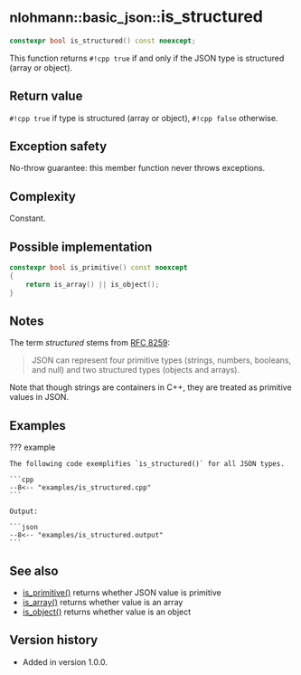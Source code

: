 # <small>nlohmann::basic_json::</small>is_structured

```cpp
constexpr bool is_structured() const noexcept;
```

This function returns `#!cpp true` if and only if the JSON type is structured (array or object).

## Return value

`#!cpp true` if type is structured (array or object), `#!cpp false` otherwise.

## Exception safety

No-throw guarantee: this member function never throws exceptions.

## Complexity

Constant.

## Possible implementation

```cpp
constexpr bool is_primitive() const noexcept
{
    return is_array() || is_object();
}
```

## Notes

The term *structured* stems from [RFC 8259](https://tools.ietf.org/html/rfc8259):

> JSON can represent four primitive types (strings, numbers, booleans, and null) and two structured types (objects and
> arrays).

Note that though strings are containers in C++, they are treated as primitive values in JSON.

## Examples

??? example

    The following code exemplifies `is_structured()` for all JSON types.

    ```cpp
    --8<-- "examples/is_structured.cpp"
    ```

    Output:

    ```json
    --8<-- "examples/is_structured.output"
    ```

## See also

- [is_primitive()](is_primitive.md) returns whether JSON value is primitive
- [is_array()](is_array.md) returns whether value is an array
- [is_object()](is_object.md) returns whether value is an object

## Version history

- Added in version 1.0.0.
